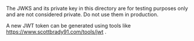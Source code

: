 The JWKS and its private key in this directory are for testing purposes only and are not considered private.
Do not use them in production.

A new JWT token can be generated using tools like https://www.scottbrady91.com/tools/jwt .